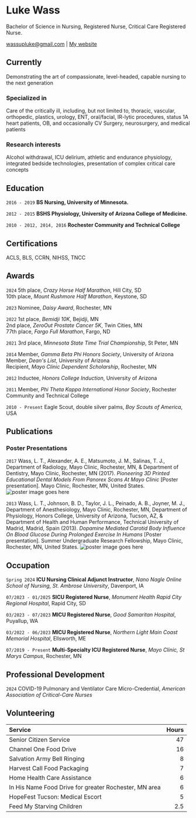 # Luke Wass
Bachelor of Science in Nursing, Registered Nurse, Critical Care Registered Nurse.

[wassupluke@gmail.com](mailto:wassupluke@gmail.com) | [My website](https://wassupluke.com)

## Currently

Demonstrating the art of compassionate, level-headed, capable nursing to the next generation

### Specialized in

Care of the critically ill, including, but not limited to, thoracic, vascular, orthopedic, plastics, urology, ENT, oral/facial, IR-lytic procedures, status 1A heart patients, OB, and occasionally CV Surgery, neurosurgery, and medical patients


### Research interests

Alcohol withdrawal, ICU delirium, athletic and endurance physiology, integrated bedside technologies, presentation of complex critical care concepts


## Education

`2016 - 2019`
**BS Nursing, University of Minnesota.**

`2012 - 2015`
**BSHS Physiology, University of Arizona College of Medicine.**

`2010 - 2012, 2014, 2016`
**Rochester Community and Technical College**


## Certifications
ACLS, BLS, CCRN, NIHSS, TNCC


## Awards

`2024`
5th place, *Crazy Horse Half Marathon*, Hill City, SD  
10th place, *Mount Rushmore Half Marathon*, Keystone, SD  

`2023`
Nominee, *Daisy Award*, Rochester, MN

`2022`
1st place, *Bemidji 10K*, Bejidji, MN  
2nd place, *ZeroOut Prostate Cancer 5K*, Twin Cities, MN  
77th place, *Fargo Full Marathon*, Fargo, ND

`2021`
3rd place, *Minnesota State Time Trial Championship*, St Peter, MN

`2014`
Member, *Gamma Beta Phi Honors Society*, University of Arizona  
Member, *Dean's List*, University of Arizona  
Recipient, *Mayo Clinic Dependent Scholarship*, Rochester, MN  

`2012`
Inductee, *Honors College Induction*, University of Arizona

`2011`
Member, *Phi Theta Kappa International Honor Society*, Rochester Community and Technical College

`2010 - Present`
Eagle Scout, double silver palms, *Boy Scouts of America*, USA


## Publications

<!-- A list is also available [online](http://scholar.google.co.uk/citations?user=LTOTl0YAAAAJ) -->

### Poster Presentations

`2017`
Wass, L. T., Alexander, A. E., Matsumoto, J. M., Salinas, T. J., Department of Radiology, Mayo Clinic, Rochester, MN, & Department of Dentistry, Mayo Clinic, Rochester, MN (2017). *Pioneering 3D Printed Educational Dental Models From Panorex Scans At Mayo Clinic* [Poster presentation]. Mayo Clinic, Rochester, MN, United States.
![poster image goes here](link)

`2013`
Wass, L. T., Johnson, B. D., Taylor, J. L., Peinado, A. B., Joyner, M. J., Department of Anesthesiology, Mayo Clinic, Rochester, MN, Department of Physiology, Honors College, University of Arizona, Tucson, AZ, & Department of Health and Human Performance, Technical University of Madrid, Madrid, Spain (2013). *Dopamine Mediated Carotid Body Influence On Blood Glucose During Prolonged Exercise In Humans* [Poster presentation]. Summer Undergraduate Research Fellowship, Mayo Clinic, Rochester, MN, United States.
![poster image goes here](link)

<!-- ### Patents

`2012`
Infinitesimal calculus for solutions to physics problems, [SMBC](http://www.techdirt.com/articles/20121011/09312820678/if-patents-had-been-around-time-newton.shtml) patent 001 -->


## Occupation

`Spring 2024`
**ICU Nursing Clinical Adjunct Instructor**, *Nano Nagle Online School of Nursing, St. Ambrose University*, Davenport, IA

`07/2023 - 01/2025`
**SICU Registered Nurse**, *Monument Health Rapid City Regional Hospital*, Rapid City, SD

`03/2023 - 07/2023`
**MICU Registered Nurse**, *Good Samaritan Hospital*, Puyallup, WA

`03/2022 - 06/2023`
**MICU Registered Nurse**, *Northern Light Main Coast Memorial Hospital*, Ellsworth, ME

`07/2019 - Present`
**Multi-Specialty ICU Registered Nurse**, *Mayo Clinic, St Marys Campus*, Rochester, MN


## Professional Development
`2024`
COVID-19 Pulmonary and Ventilator Care Micro-Credential, *American Association of Critical-Care Nurses*

## Volunteering
| Service | Hours |
| :-------| ----: |
| Senior Citizen Service | 47 |
| Channel One Food Drive | 16 |
| Salvation Army Bell Ringing	| 8 |
| Harvest Call Food Packaging | 7 |
| Home Health Care Assistance | 6 |
| In His Name Food Drive for greater Rochester, MN area | 6 |
| HopeFest Tucson: Medical Escort | 5 |
| Feed My Starving Children | 2.5 |


<!-- ### Footer

Last updated: January 2025 -->


